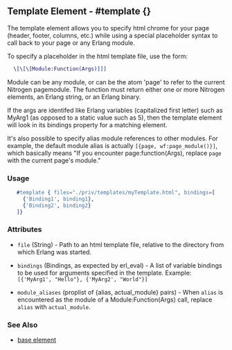 

## Template Element - #template {}


  The template element allows you to specify html chrome for your page (header, footer, columns, etc.)
  while using a special placeholder syntax to call back to your page or any Erlang module.

  To specify a placeholder in the html template file, use the form:
  
```erlang
  \[\[\[Module:Function(Args)]]]

```

  Module can be any module, or can be the atom 'page' to refer to the current
  Nitrogen pagemodule.  The function must return either one or more Nitrogen
  elements, an Erlang string, or an Erlang binary.

  If the args are identifed like Erlang variables (capitalized first letter)
  such as MyArg1 (as opposed to a static value such as 5), then the template
  element will look in its bindings property for a matching element.

  It's also possible to specify alias module references to other modules. For
  example, the default module alias is actually `[{page, wf:page_module()}]`,
  which basically means "If you encounter page:function(Args), replace `page`
  with the current page's module." 

### Usage

```erlang
   #template { files="./priv/templates/myTemplate.html", bindings=[
     {'Binding1', binding1},
     {'Binding2', binding2}
   ]}

```

### Attributes

   * `file` (String) - Path to an html template file, relative
      to the directory from which Erlang was started.

   * `bindings` (Bindings, as expected by erl_eval) - A list of
      variable bindings to be used for arguments specified in the
      template. Example: `[{'MyArg1', "Hello"}, {'MyArg2', "World"}]`

   * `module_aliases` (proplist of {alias, actual_module} pairs) - When 
      `alias` is encountered as the module of a Module:Function(Args) call,
      replace `alias` with `actual_module`.

### See Also

 *  [base element](./element_base.md)

 
